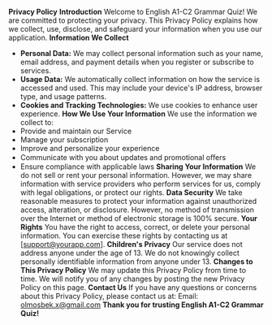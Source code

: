 **Privacy Policy**
**Introduction**
Welcome to English A1-C2 Grammar Quiz! We are committed to protecting your privacy. This
Privacy Policy explains how we collect, use, disclose, and safeguard your information when you
use our application.
**Information We Collect**
- **Personal Data:** We may collect personal information such as your name, email address, and
payment details when you register or subscribe to services.
- **Usage Data:** We automatically collect information on how the service is accessed and used.
This may include your device's IP address, browser type, and usage patterns.
- **Cookies and Tracking Technologies:** We use cookies to enhance user experience.
**How We Use Your Information**
We use the information we collect to:
- Provide and maintain our Service
- Manage your subscription
- Improve and personalize your experience
- Communicate with you about updates and promotional oﬀers
- Ensure compliance with applicable laws
**Sharing Your Information**
We do not sell or rent your personal information. However, we may share information with service
providers who perform services for us, comply with legal obligations, or protect our rights.
**Data Security**
We take reasonable measures to protect your information against unauthorized access, alteration,
or disclosure. However, no method of transmission over the Internet or method of electronic
storage is 100% secure.
**Your Rights**
You have the right to access, correct, or delete your personal information. You can exercise these
rights by contacting us at [support@yourapp.com].
**Children's Privacy**
Our service does not address anyone under the age of 13. We do not knowingly collect personally
identifiable information from anyone under 13.
**Changes to This Privacy Policy**
We may update this Privacy Policy from time to time. We will notify you of any changes by posting
the new Privacy Policy on this page.
**Contact Us**
If you have any questions or concerns about this Privacy Policy, please contact us at:
Email: olmosbek.x@gmail.com
**Thank you for trusting English A1-C2 Grammar Quiz!**
